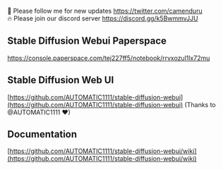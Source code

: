 🐣 Please follow me for new updates https://twitter.com/camenduru <br />
🔥 Please join our discord server https://discord.gg/k5BwmmvJJU

##  Stable Diffusion Webui Paperspace
https://console.paperspace.com/tej227ff5/notebook/rrvxozul1lx72mu

## Stable Diffusion Web UI
[https://github.com/AUTOMATIC1111/stable-diffusion-webui](https://github.com/AUTOMATIC1111/stable-diffusion-webui) (Thanks to @AUTOMATIC1111 ❤)

## Documentation
[https://github.com/AUTOMATIC1111/stable-diffusion-webui/wiki](https://github.com/AUTOMATIC1111/stable-diffusion-webui/wiki)
